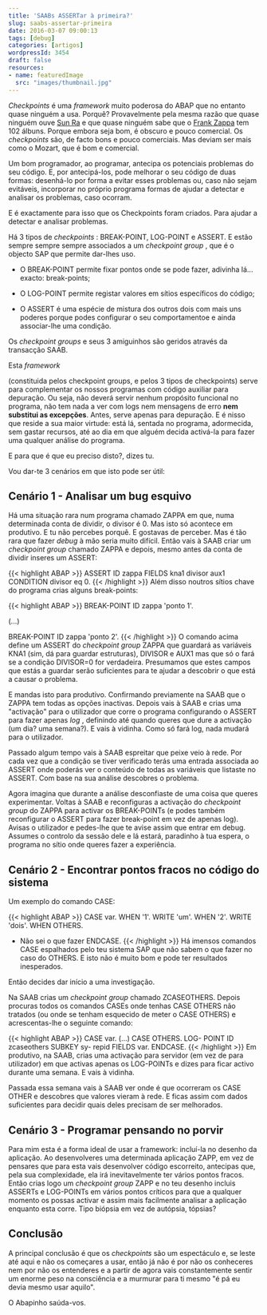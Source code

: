 ```yaml
---
title: 'SAABs ASSERTar à primeira?'
slug: saabs-assertar-primeira
date: 2016-03-07 09:00:13
tags: [debug]
categories: [artigos]
wordpressId: 3454
draft: false
resources:
- name: featuredImage
  src: "images/thumbnail.jpg"
---
```

_Checkpoints_ é uma _framework_ muito poderosa do ABAP que no entanto quase ninguém a usa. Porquê? Provavelmente pela mesma razão que quase ninguém ouve [Sun Ra][1] e que quase ninguém sabe que o [Frank Zappa][2] tem 102 álbuns. Porque embora seja bom, é obscuro e pouco comercial. Os _checkpoints_ são, de facto bons e pouco comerciais. Mas deviam ser mais como o Mozart, que é bom e comercial.

<!--more-->

Um bom programador, ao programar, antecipa os potenciais problemas do seu código. E, por antecipá-los, pode melhorar o seu código de duas formas: desenhá-lo por forma a evitar esses problemas ou, caso não sejam evitáveis, incorporar no próprio programa formas de ajudar a detectar e analisar os problemas, caso ocorram.

E é exactamente para isso que os Checkpoints foram criados. Para ajudar a detectar e analisar problemas.

Há 3 tipos de _checkpoints_ : BREAK-POINT, LOG-POINT e ASSERT. E estão sempre sempre sempre associados a um _checkpoint group_ , que é o objecto SAP que permite dar-lhes uso.

  * O BREAK-POINT permite fixar pontos onde se pode fazer, adivinha lá... exacto: break-points;

  * O LOG-POINT permite registar valores em sítios específicos do código;

  * O ASSERT é uma espécie de mistura dos outros dois com mais uns poderes porque podes configurar o seu comportamentoe e ainda associar-lhe uma condição.

Os _checkpoint groups_ e seus 3 amiguinhos são geridos através da transacção SAAB.

Esta _framework_

(constituida pelos checkpoint groups, e pelos 3 tipos de checkpoints) serve para complementar os nossos programas com código auxiliar para depuração. Ou seja, não deverá servir nenhum propósito funcional no programa, não tem nada a ver com logs nem mensagens de erro **nem substitui as excepções**. Antes, serve apenas para depuração. E é nisso que reside a sua maior virtude: está lá, sentada no programa, adormecida, sem gastar recursos, até ao dia em que alguém decida activá-la para fazer uma qualquer análise do programa.

E para que é que eu preciso disto?, dizes tu.

Vou dar-te 3 cenários em que isto pode ser útil:

## Cenário 1 - Analisar um bug esquivo

Há uma situação rara num programa chamado ZAPPA em que, numa determinada conta de dividir, o divisor é 0. Mas isto só acontece em produtivo. E tu não percebes porquê. E gostavas de perceber. Mas é tão rara que fazer _debug_ à mão seria muito difícil. Então vais à SAAB criar um _checkpoint group_ chamado ZAPPA e depois, mesmo antes da conta de dividir inseres um ASSERT:

{{< highlight ABAP >}}
ASSERT ID zappa
  FIELDS kna1 divisor aux1
  CONDITION divisor eq 0.
{{< /highlight >}}
Além disso noutros sítios chave do programa crias alguns break-points:

{{< highlight ABAP >}}
BREAK-POINT ID zappa 'ponto 1'.

(...)

BREAK-POINT ID zappa 'ponto 2'.
{{< /highlight >}}
O comando acima define um ASSERT do _checkpoint group_ ZAPPA que guardará as variáveis KNA1 (sim, dá para guardar estruturas), DIVISOR e AUX1 mas que só o fará se a condição DIVISOR=0 for verdadeira. Presumamos que estes campos que estás a guardar serão suficientes para te ajudar a descobrir o que está a causar o problema.

E mandas isto para produtivo. Confirmando previamente na SAAB que o ZAPPA tem todas as opções inactivas. Depois vais à SAAB e crias uma "activação" para o utilizador que corre o programa configurando o ASSERT para fazer apenas _log_ , definindo até quando queres que dure a activação (um dia? uma semana?). E vais à vidinha. Como só fará log, nada mudará para o utilizador.

Passado algum tempo vais à SAAB espreitar que peixe veio à rede. Por cada vez que a condição se tiver verificado terás uma entrada associada ao ASSERT onde poderás ver o conteúdo de todas as variáveis que listaste no ASSERT. Com base na sua análise descobres o problema.

Agora imagina que durante a análise desconfiaste de uma coisa que queres experimentar. Voltas à SAAB e reconfiguras a activação do _checkpoint group_ do ZAPPA para activar os BREAK-POINTs (e podes também reconfigurar o ASSERT para fazer break-point em vez de apenas log). Avisas o utilizador e pedes-lhe que te avise assim que entrar em debug. Assumes o controlo da sessão dele e lá estará, paradinho à tua espera, o programa no sítio onde queres fazer a experiência.

## Cenário 2 - Encontrar pontos fracos no código do sistema

Um exemplo do comando CASE:

{{< highlight ABAP >}}
CASE var.
  WHEN '1'.
    WRITE 'um'.
  WHEN '2'.
    WRITE 'dois'.
  WHEN OTHERS.
*   Não sei o que fazer
ENDCASE.
{{< /highlight >}}
Há imensos comandos CASE espalhados pelo teu sistema SAP que não sabem o que fazer no caso do OTHERS. E isto não é muito bom e pode ter resultados inesperados.

Então decides dar início a uma investigação.

Na SAAB crias um _checkpoint group_ chamado ZCASEOTHERS. Depois procuras todos os comandos CASEs onde tenhas CASE OTHERS não tratados (ou onde se tenham esquecido de meter o CASE OTHERS) e acrescentas-lhe o seguinte comando:

{{< highlight ABAP >}}
  CASE var.
(...)
  CASE OTHERS.
    LOG- POINT ID zcaseothers
      SUBKEY sy- repid
      FIELDS var.
ENDCASE.
{{< /highlight >}}
Em produtivo, na SAAB, crias uma activação para servidor (em vez de para utilizador) em que activas apenas os LOG-POINTs e dizes para ficar activo durante uma semana. E vais à vidinha.

Passada essa semana vais à SAAB ver onde é que ocorreram os CASE OTHER e descobres que valores vieram à rede. E ficas assim com dados suficientes para decidir quais deles precisam de ser melhorados.

## Cenário 3 - Programar pensando no porvir

Para mim esta é a forma ideal de usar a framework: incluí-la no desenho da aplicação.
Ao desenvolveres uma determinada aplicação ZAPP, em vez de pensares que para esta vais desenvolver código escorreito, antecipas que, pela sua complexidade, ela irá inevitavelmente ter vários pontos fracos. Então crias logo um _checkpoint group_ ZAPP e no teu desenho incluis ASSERTs e LOG-POINTs em vários pontos críticos para que a qualquer momento os possas activar e assim mais facilmente analisar a aplicação enquanto esta corre. Tipo biópsia em vez de autópsia, tópsias?

## Conclusão

A principal conclusão é que os _checkpoints_ são um espectáculo e, se leste até aqui e não os começares a usar, então já não é por não os conheceres nem por não os entenderes e a partir de agora vais constantemente sentir um enorme peso na consciência e a murmurar para ti mesmo "é pá eu devia mesmo usar aquilo".

O Abapinho saúda-vos.

   [1]: https://pt.wikipedia.org/wiki/Sun_Ra
   [2]: https://pt.wikipedia.org/wiki/Frank_Zappa
